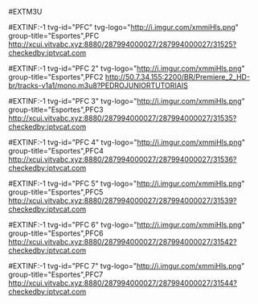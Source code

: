 #EXTM3U

#EXTINF:-1 tvg-id="PFC" tvg-logo="http://i.imgur.com/xmmiHls.png" group-title="Esportes",PFC
http://xcui.vitvabc.xyz:8880/287994000027/287994000027/31525?checkedby:iptvcat.com

#EXTINF:-1 tvg-id="PFC 2" tvg-logo="http://i.imgur.com/xmmiHls.png" group-title="Esportes",PFC2
http://50.7.34.155:2200/BR/Premiere_2_HD-br/tracks-v1a1/mono.m3u8?PEDROJUNIORTUTORIAIS

#EXTINF:-1 tvg-id="PFC 3" tvg-logo="http://i.imgur.com/xmmiHls.png" group-title="Esportes",PFC3
http://xcui.vitvabc.xyz:8880/287994000027/287994000027/31535?checkedby:iptvcat.com

#EXTINF:-1 tvg-id="PFC 4" tvg-logo="http://i.imgur.com/xmmiHls.png" group-title="Esportes",PFC4
http://xcui.vitvabc.xyz:8880/287994000027/287994000027/31536?checkedby:iptvcat.com

#EXTINF:-1 tvg-id="PFC 5" tvg-logo="http://i.imgur.com/xmmiHls.png" group-title="Esportes",PFC5
http://xcui.vitvabc.xyz:8880/287994000027/287994000027/31539?checkedby:iptvcat.com

#EXTINF:-1 tvg-id="PFC 6" tvg-logo="http://i.imgur.com/xmmiHls.png" group-title="Esportes",PFC6
http://xcui.vitvabc.xyz:8880/287994000027/287994000027/31542?checkedby:iptvcat.com

#EXTINF:-1 tvg-id="PFC 7" tvg-logo="http://i.imgur.com/xmmiHls.png" group-title="Esportes",PFC7
http://xcui.vitvabc.xyz:8880/287994000027/287994000027/31544?checkedby:iptvcat.com
